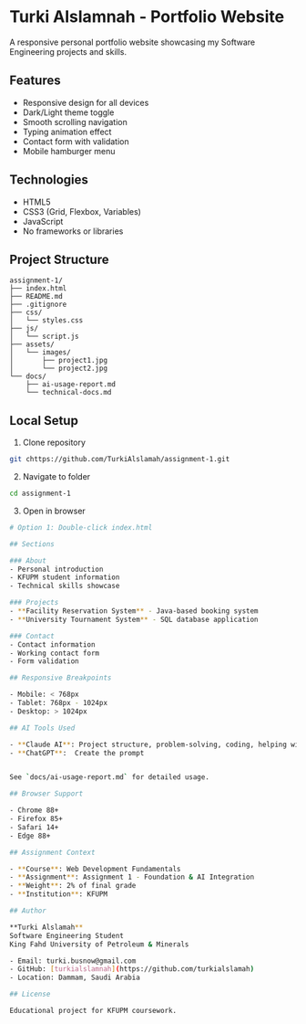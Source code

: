 # Turki Alslamnah - Portfolio Website

A responsive personal portfolio website showcasing my Software Engineering projects and skills.



## Features

- Responsive design for all devices
- Dark/Light theme toggle
- Smooth scrolling navigation
- Typing animation effect
- Contact form with validation
- Mobile hamburger menu

## Technologies

- HTML5
- CSS3 (Grid, Flexbox, Variables)
-  JavaScript
- No frameworks or libraries

## Project Structure

```
assignment-1/
├── index.html
├── README.md
├── .gitignore
├── css/
│   └── styles.css
├── js/
│   └── script.js
├── assets/
│   └── images/
│       ├── project1.jpg
│       └── project2.jpg
└── docs/
    ├── ai-usage-report.md
    └── technical-docs.md
```

## Local Setup

1. Clone repository
```bash
git chttps://github.com/TurkiAlslamah/assignment-1.git
```

2. Navigate to folder
```bash
cd assignment-1
```

3. Open in browser
```bash
# Option 1: Double-click index.html

## Sections

### About
- Personal introduction
- KFUPM student information
- Technical skills showcase

### Projects
- **Facility Reservation System** - Java-based booking system
- **University Tournament System** - SQL database application

### Contact
- Contact information
- Working contact form
- Form validation

## Responsive Breakpoints

- Mobile: < 768px
- Tablet: 768px - 1024px
- Desktop: > 1024px

## AI Tools Used

- **Claude AI**: Project structure, problem-solving, coding, helping with understanding
- **ChatGPT**:  Create the prompt


See `docs/ai-usage-report.md` for detailed usage.

## Browser Support

- Chrome 88+
- Firefox 85+
- Safari 14+
- Edge 88+

## Assignment Context

- **Course**: Web Development Fundamentals
- **Assignment**: Assignment 1 - Foundation & AI Integration
- **Weight**: 2% of final grade
- **Institution**: KFUPM

## Author

**Turki Alslamah**  
Software Engineering Student  
King Fahd University of Petroleum & Minerals

- Email: turki.busnow@gmail.com
- GitHub: [turkialslamnah](https://github.com/turkialslamah)
- Location: Dammam, Saudi Arabia

## License

Educational project for KFUPM coursework.